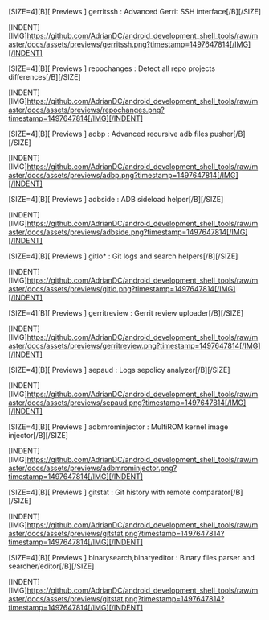 [SIZE=4][B][ Previews ] gerritssh : Advanced Gerrit SSH interface[/B][/SIZE]

[INDENT][IMG]https://github.com/AdrianDC/android_development_shell_tools/raw/master/docs/assets/previews/gerritssh.png?timestamp=1497647814[/IMG][/INDENT]


[SIZE=4][B][ Previews ] repochanges : Detect all repo projects differences[/B][/SIZE]

[INDENT][IMG]https://github.com/AdrianDC/android_development_shell_tools/raw/master/docs/assets/previews/repochanges.png?timestamp=1497647814[/IMG][/INDENT]


[SIZE=4][B][ Previews ] adbp : Advanced recursive adb files pusher[/B][/SIZE]

[INDENT][IMG]https://github.com/AdrianDC/android_development_shell_tools/raw/master/docs/assets/previews/adbp.png?timestamp=1497647814[/IMG][/INDENT]


[SIZE=4][B][ Previews ] adbside : ADB sideload helper[/B][/SIZE]

[INDENT][IMG]https://github.com/AdrianDC/android_development_shell_tools/raw/master/docs/assets/previews/adbside.png?timestamp=1497647814[/IMG][/INDENT]


[SIZE=4][B][ Previews ] gitlo* : Git logs and search helpers[/B][/SIZE]

[INDENT][IMG]https://github.com/AdrianDC/android_development_shell_tools/raw/master/docs/assets/previews/gitlo.png?timestamp=1497647814[/IMG][/INDENT]


[SIZE=4][B][ Previews ] gerritreview : Gerrit review uploader[/B][/SIZE]

[INDENT][IMG]https://github.com/AdrianDC/android_development_shell_tools/raw/master/docs/assets/previews/gerritreview.png?timestamp=1497647814[/IMG][/INDENT]


[SIZE=4][B][ Previews ] sepaud : Logs sepolicy analyzer[/B][/SIZE]

[INDENT][IMG]https://github.com/AdrianDC/android_development_shell_tools/raw/master/docs/assets/previews/sepaud.png?timestamp=1497647814[/IMG][/INDENT]


[SIZE=4][B][ Previews ] adbmrominjector : MultiROM kernel image injector[/B][/SIZE]

[INDENT][IMG]https://github.com/AdrianDC/android_development_shell_tools/raw/master/docs/assets/previews/adbmrominjector.png?timestamp=1497647814[/IMG][/INDENT]


[SIZE=4][B][ Previews ] gitstat : Git history with remote comparator[/B][/SIZE]

[INDENT][IMG]https://github.com/AdrianDC/android_development_shell_tools/raw/master/docs/assets/previews/gitstat.png?timestamp=1497647814?timestamp=1497647814[/IMG][/INDENT]


[SIZE=4][B][ Previews ] binarysearch,binaryeditor : Binary files parser and searcher/editor[/B][/SIZE]

[INDENT][IMG]https://github.com/AdrianDC/android_development_shell_tools/raw/master/docs/assets/previews/gitstat.png?timestamp=1497647814?timestamp=1497647814[/IMG][/INDENT]
